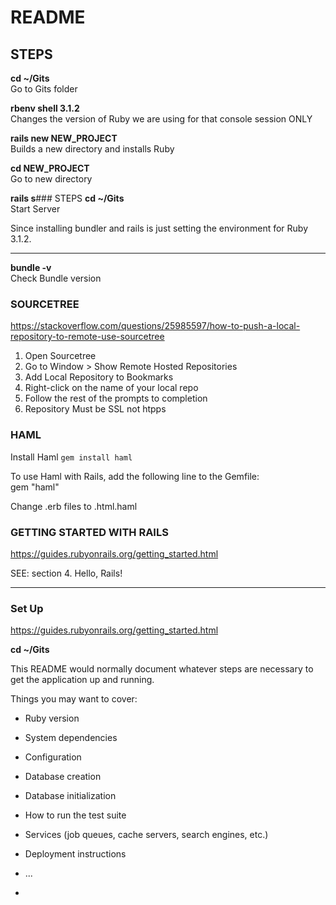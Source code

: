 # README

## STEPS
**cd ~/Gits**<br>
Go to Gits folder

**rbenv shell 3.1.2**<br>
Changes the version of Ruby we are using for that console session ONLY

**rails new NEW_PROJECT**<br>
Builds a new directory and installs Ruby

**cd NEW_PROJECT**<br>
Go to new directory

**rails s**### STEPS
**cd ~/Gits**<br>
Start Server

Since installing bundler and rails is just setting the environment for Ruby 3.1.2.

---

**bundle -v**<br>
Check Bundle version

### SOURCETREE
https://stackoverflow.com/questions/25985597/how-to-push-a-local-repository-to-remote-use-sourcetree<br>
1. Open Sourcetree<br>
2. Go to Window > Show Remote Hosted Repositories<br>
3. Add Local Repository to Bookmarks<br>
4. Right-click on the name of your local repo<br>
5. Follow the rest of the prompts to completion<br>
6. Repository Must be SSL not htpps



### HAML
Install Haml
`gem install haml`<br>

To use Haml with Rails, add the following line to the Gemfile:<br>
gem "haml"

Change .erb files to .html.haml


### GETTING STARTED WITH RAILS
https://guides.rubyonrails.org/getting_started.html<br>

SEE: section 4. Hello, Rails!



---





### Set Up
https://guides.rubyonrails.org/getting_started.html

**cd ~/Gits**<br>

This README would normally document whatever steps are necessary to get the
application up and running.

Things you may want to cover:

* Ruby version

* System dependencies

* Configuration

* Database creation

* Database initialization

* How to run the test suite

* Services (job queues, cache servers, search engines, etc.)

* Deployment instructions

* ...
*
